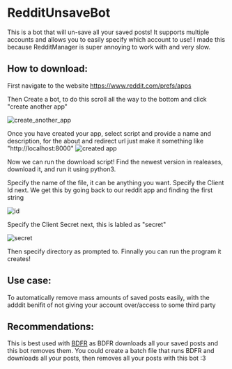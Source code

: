 # RedditUnsaveBot
This is a bot that will un-save all your saved posts! It supports multiple accounts and allows you to easily specify which account to use!
I made this because RedditManager is super annoying to work with and very slow.

## How to download:
  First navigate to the website https://www.reddit.com/prefs/apps 
  
  Then Create a bot, to do this scroll all the way to the bottom and click "create another app"
  
  ![create_another_app](https://user-images.githubusercontent.com/113136419/209192264-f2a83c72-20ea-4fd7-acc0-7099b4d309d7.PNG)
  
  Once you have created your app, select script and provide a name and description, for the about and redirect url just make it something like "http://localhost:8000"
  ![created app](https://user-images.githubusercontent.com/113136419/209192738-eb8e4488-d592-4141-b1e3-e3c3a0830e26.PNG)

  Now we can run the download script! Find the newest version in realeases, download it, and run it using python3.
  
  Specify the name of the file, it can be anything you want. 
  Specify the Client Id next. We get this by going back to our reddit app and finding the first string 
  
  ![id](https://user-images.githubusercontent.com/113136419/209193593-026d537a-72b4-4bda-8753-94ceee22ddbd.PNG)
  
  Specify the Client Secret next, this is labled as "secret" 
  
  ![secret](https://user-images.githubusercontent.com/113136419/209193699-a8a1465d-013e-45b7-a4b5-2025d2dc4a3f.PNG)
  
  Then specify directory as prompted to.
  Finnally you can run the program it creates!

  
## Use case:
  To automatically remove mass amounts of saved posts easily, with the adddit benifit of not giving your account over/access to some third party

## Recommendations:
  This is best used with [BDFR](https://github.com/aliparlakci/bulk-downloader-for-reddit) as BDFR downloads all your saved posts and this bot removes them. You could create a batch file that runs BDFR and downloads all your posts, then removes all your posts with this bot :3
